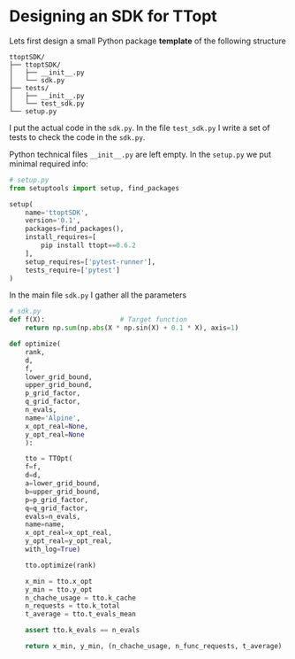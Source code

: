 # Designing an SDK for TTopt

Lets first design a small Python package **template** of the following structure
```
ttoptSDK/
├── ttoptSDK/
│   ├── __init__.py
│   └── sdk.py
├── tests/
│   ├── __init__.py
│   └── test_sdk.py
└── setup.py
```

I put the actual code in the `sdk.py`. In the file `test_sdk.py` I write a set of tests to check the code in the `sdk.py`.

Python technical files `__init__.py` are left empty.
In the `setup.py` we put minimal required info:
```python
# setup.py
from setuptools import setup, find_packages

setup(
    name='ttoptSDK',
    version='0.1',
    packages=find_packages(),
    install_requires=[
        pip install ttopt==0.6.2
    ],
    setup_requires=['pytest-runner'],
    tests_require=['pytest']
)
```

In the main file `sdk.py` I gather all the parameters
```python
# sdk.py
def f(X):                   # Target function
    return np.sum(np.abs(X * np.sin(X) + 0.1 * X), axis=1)

def optimize(
    rank,
    d,
    f,
    lower_grid_bound,
    upper_grid_bound,
    p_grid_factor,
    q_grid_factor,
    n_evals,
    name='Alpine',
    x_opt_real=None,
    y_opt_real=None
    ):

    tto = TTOpt(
    f=f,
    d=d,
    a=lower_grid_bound,
    b=upper_grid_bound,
    p=p_grid_factor,
    q=q_grid_factor,
    evals=n_evals,
    name=name,
    x_opt_real=x_opt_real,
    y_opt_real=y_opt_real,
    with_log=True)

    tto.optimize(rank)

    x_min = tto.x_opt
    y_min = tto.y_opt
    n_chache_usage = tto.k_cache
    n_requests = tto.k_total
    t_average = tto.t_evals_mean

    assert tto.k_evals == n_evals

    return x_min, y_min, (n_chache_usage, n_func_requests, t_average)
```
